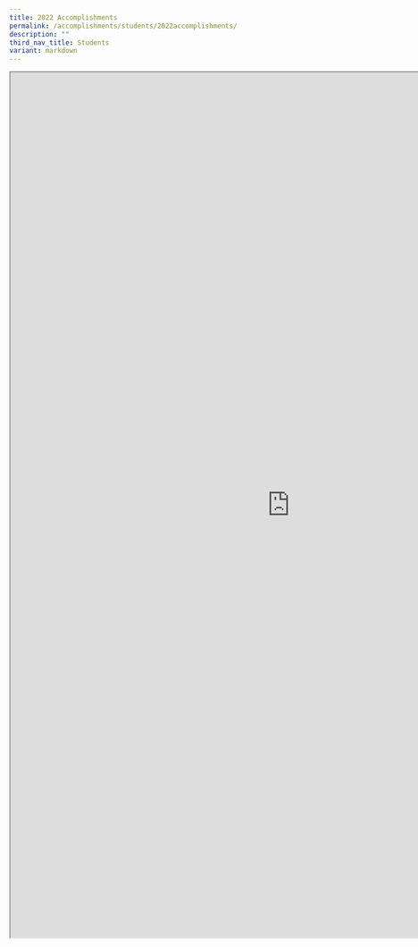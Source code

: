 ```yaml
---
title: 2022 Accomplishments
permalink: /accomplishments/students/2022accomplishments/
description: ""
third_nav_title: Students
variant: markdown
---
```

<iframe src="https://docs.google.com/document/d/e/2PACX-1vQ1ghr-CWmBWgtrDOoRgR-rIk4kOS0ZJuwJRjeaB8rAVP8IAZTG_8615PYYaiFb7TH3yFzpDMgAJZ62/pub?embedded=true" width="1000px" height="1550px" scrolling="no"></iframe>